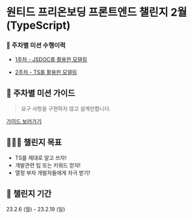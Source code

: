 # 원티드 프리온보딩 프론트엔드 챌린지 2월(TypeScript)


### 📖 주차별 미션 수행이력

- [1주차 - JSDOC를 활용한 모델링](https://github.com/Minikanko/wanted-pre-onboarding-challenge-fe-2/tree/feature/%231_JSDOC)

- [2주차 - TS를 활용한 모델링](https://github.com/Minikanko/wanted-pre-onboarding-challenge-fe-2/tree/feature/%232_TypeScript)


## 📕 주차별 미션 가이드
> 요구 사항을 구현하지 않고 설계만합니다.

[가이드 보러가기](https://gist.github.com/pocojang/3c3d4470a3d2a978b5ebfb3f613e40fa)
<br/>

## 🤾🏻‍♂️ 챌린지 목표

- TS를 제대로 알고 쓰자!
- 개발관련 팁 또는 키워드 얻자!
- 열정 부자 개발자들에게 자극 받기!

## 📆 챌린지 기간

23.2.6 (월) - 23.2.19 (일)
